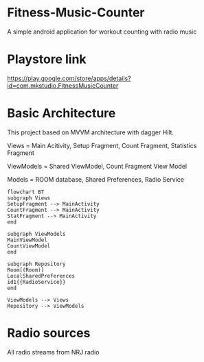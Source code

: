 # Fitness-Music-Counter
A simple android application for workout counting with radio music

# Playstore link
https://play.google.com/store/apps/details?id=com.mkstudio.FitnessMusicCounter

# Basic Architecture
This project based on MVVM architecture with dagger Hilt.

Views = Main Acitivity, Setup Fragment, Count Fragment, Statistics Fragment

ViewModels = Shared ViewModel, Count Fragment View Model

Models = ROOM database, Shared Preferences, Radio Service


```mermaid
flowchart BT
subgraph Views
SetupFragment --> MainActivity
CountFragment --> MainActivity
StatFragment --> MainActivity
end

subgraph ViewModels
MainViewModel 
CountViewModel
end

subgraph Repository
Room[(Room)]
LocalSharedPreferences
id1{{RadioService}}
end

ViewModels --> Views
Repository --> ViewModels
```


# Radio sources
All radio streams from NRJ radio
